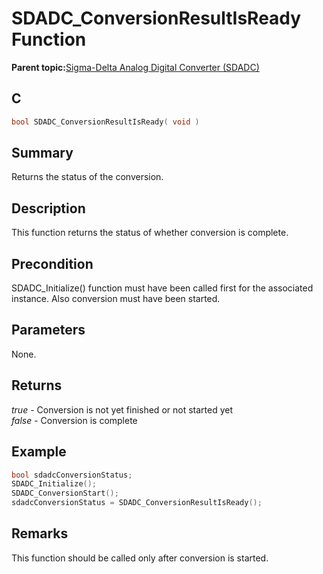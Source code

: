 # SDADC\_ConversionResultIsReady Function

**Parent topic:**[Sigma-Delta Analog Digital Converter \(SDADC\)](GUID-67D47E4E-A9CC-4485-9552-A56F2E6825A3.md)

## C

```c
bool SDADC_ConversionResultIsReady( void )
```

## Summary

Returns the status of the conversion.

## Description

This function returns the status of whether conversion is complete.

## Precondition

SDADC\_Initialize\(\) function must have been called first for the associated instance. Also conversion must have been started.

## Parameters

None.

## Returns

*true* - Conversion is not yet finished or not started yet<br />*false* - Conversion is complete

## Example

```c
bool sdadcConversionStatus;
SDADC_Initialize();
SDADC_ConversionStart();
sdadcConversionStatus = SDADC_ConversionResultIsReady();
```

## Remarks

This function should be called only after conversion is started.

